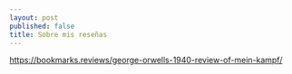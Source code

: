 ```yaml
---
layout: post
published: false
title: Sobre mis reseñas
---
```


https://bookmarks.reviews/george-orwells-1940-review-of-mein-kampf/
